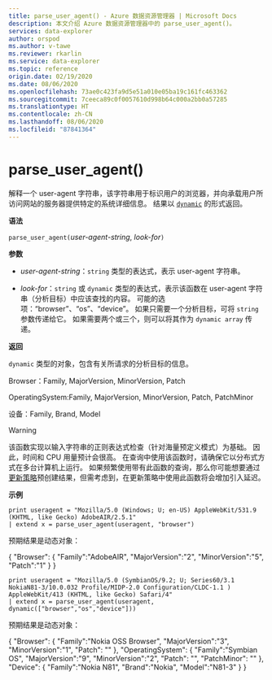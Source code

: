 ```yaml
---
title: parse_user_agent() - Azure 数据资源管理器 | Microsoft Docs
description: 本文介绍 Azure 数据资源管理器中的 parse_user_agent()。
services: data-explorer
author: orspod
ms.author: v-tawe
ms.reviewer: rkarlin
ms.service: data-explorer
ms.topic: reference
origin.date: 02/19/2020
ms.date: 08/06/2020
ms.openlocfilehash: 73ae0c423fa9d5e51a010e05ba19c161fc463362
ms.sourcegitcommit: 7ceeca89c0f0057610d998b64c000a2bb0a57285
ms.translationtype: HT
ms.contentlocale: zh-CN
ms.lasthandoff: 08/06/2020
ms.locfileid: "87841364"
---
```

# <a name="parse_user_agent"></a>parse_user_agent()

解释一个 user-agent 字符串，该字符串用于标识用户的浏览器，并向承载用户所访问网站的服务器提供特定的系统详细信息。 结果以 [`dynamic`](./scalar-data-types/dynamic.md) 的形式返回。 

**语法**

`parse_user_agent(`*user-agent-string*, *look-for*`)`

**参数**

* *user-agent-string*：`string` 类型的表达式，表示 user-agent 字符串。

* *look-for*：`string` 或 `dynamic` 类型的表达式，表示该函数在 user-agent 字符串（分析目标）中应该查找的内容。 可能的选项：“browser”、“os”、“device”。 如果只需要一个分析目标，可将 `string` 参数传递给它。
如果需要两个或三个，则可以将其作为 `dynamic array` 传递。

**返回**

`dynamic` 类型的对象，包含有关所请求的分析目标的信息。

Browser：Family, MajorVersion, MinorVersion, Patch                 

OperatingSystem:Family, MajorVersion, MinorVersion, Patch, PatchMinor             

设备：Family, Brand, Model

> [!WARNING]
> 该函数实现以输入字符串的正则表达式检查（针对海量预定义模式）为基础。 因此，时间和 CPU 用量预计会很高。
在查询中使用该函数时，请确保它以分布式方式在多台计算机上运行。
如果频繁使用带有此函数的查询，那么你可能想要通过[更新策略](../management/updatepolicy.md)预创建结果，但需考虑到，在更新策略中使用此函数将会增加引入延迟。
 
**示例**

```kusto
print useragent = "Mozilla/5.0 (Windows; U; en-US) AppleWebKit/531.9 (KHTML, like Gecko) AdobeAIR/2.5.1"
| extend x = parse_user_agent(useragent, "browser") 
```

预期结果是动态对象：

{ "Browser": { "Family":"AdobeAIR", "MajorVersion":"2", "MinorVersion":"5", "Patch":"1" } }

```kusto
print useragent = "Mozilla/5.0 (SymbianOS/9.2; U; Series60/3.1 NokiaN81-3/10.0.032 Profile/MIDP-2.0 Configuration/CLDC-1.1 ) AppleWebKit/413 (KHTML, like Gecko) Safari/4"
| extend x = parse_user_agent(useragent, dynamic(["browser","os","device"])) 
```

预期结果是动态对象：

{ "Browser": { "Family":"Nokia OSS Browser", "MajorVersion":"3", "MinorVersion":"1", "Patch": "" }, "OperatingSystem": { "Family":"Symbian OS", "MajorVersion":"9", "MinorVersion":"2", "Patch": "", "PatchMinor": "" }, "Device": { "Family":"Nokia N81", "Brand":"Nokia", "Model":"N81-3" } }